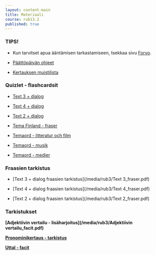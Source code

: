 ```yaml
---
layout: content-main
title: Materiaali
course: rub13.2
published: true
---
```

### TIPS!

- Kun tarvitset apua ääntämisen tarkastamiseen, tsekkaa sivu [Forvo](https://fi.forvo.com/).

- [Päättöpäivän ohjeet](/media/rub3/Kertausohje_lyhyt.pdf)

- [Kertauksen muistilista](/media/rub3/Kertausohje_pitkä.pdf)

### Quizlet - flashcardsit

- [Text 3 + dialog](https://quizlet.com/_b3nqjp?x=1qqt&i=dz01n)

- [Text 4 + dialog](https://quizlet.com/_b3nqs3?x=1qqt&i=dz01n)

- [Text 2 + dialog](https://quizlet.com/_b3nrbx?x=1qqt&i=dz01n)

- [Tema Finland - fraser](https://quizlet.com/_bbhanb?x=1qqt&i=dz01n)

- [Temaord - litteratur och film](https://quizlet.com/_b3nrxv?x=1jqt&i=dz01n)

- [Temaord - musik](https://quizlet.com/_b3nrnv?x=1jqt&i=dz01n)

- [Temaord - medier](https://quizlet.com/_b3nskl?x=1jqt&i=dz01n)


### Fraasien tarkistus

- [Text 3 + dialog fraasien tarkistus](/media/rub3/Text 3_fraser.pdf)

- [Text 4 + dialog fraasien tarkistus](/media/rub3/Text 4_fraser.pdf)

- [Text 2 + dialog fraasien tarkistus](/media/rub3/Text 2_fraser.pdf)

### Tarkistukset

**[Adjektiivin vertailu - lisäharjoitus](/media/rub3/Adjektiivin vertailu_facit.pdf)**

**[Pronominikertaus - tarkistus](/media/rub3/Pronomini_facit.pdf)**

**[Uttal - facit](/media/rub3/Uttal_facit.pdf)**
